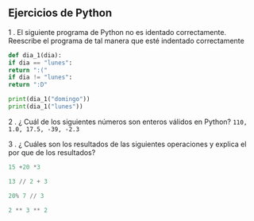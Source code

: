 ##  Ejercicios de Python 

1 .  El siguiente programa de Python no es identado correctamente. Reescribe el programa de tal manera que esté indentado correctamente

```python
def dia_1(dia):
if dia == "lunes":
return ":("
if dia != "lunes":
return ":D"

print(dia_1("domingo"))
print(dia_1("lunes"))
```

2 . ¿ Cuál de los siguientes números son enteros válidos en Python? `110, 1.0, 17.5, -39, -2.3`

3 . ¿ Cuáles son los resultados de las siguientes operaciones y explica el por que de los resultados?

```python
15 +20 *3
```

```python
13 // 2 + 3
```

```python
20% 7 // 3
```

```python
2 ** 3 ** 2
```
